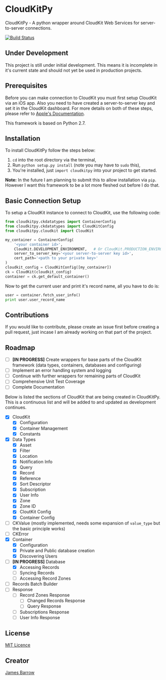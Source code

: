# CloudKitPy
CloudKitPy - A python wrapper around CloudKit Web Services for server-to-server connections.

[![Build Status](https://travis-ci.org/Baza207/CloudKitPy.svg?branch=master)](https://travis-ci.org/Baza207/CloudKitPy)

## Under Development

This project is still under initial development. This means it is incomplete in it's current state and should not yet be used in production projects.

## Prerequisites
Before you can make connection to CloudKit you must  first setup CloudKit via an iOS app. Also you need to have created a server-to-server key and set it in the CloudKit dashboard. For more details on both of these steps, please refer to [Apple's Documentation](https://developer.apple.com/library/ios/documentation/DataManagement/Conceptual/CloutKitWebServicesReference/SettingUpWebServices/SettingUpWebServices.html#//apple_ref/doc/uid/TP40015240-CH24-SW6).

This framework is based on Python 2.7.

## Installation
To install CloudKitPy follow the steps below:

1. `cd` into the root directory via the terminal,
2. Run `python setup.py install` (note you may have to `sudo` this),
3. You're installed, just `import cloudkitpy` into your project to get started.

**Note:** In the future I am planning to submit this to allow installation via `pip`. However I want this framework to be a lot more fleshed out before I do that.

## Basic Connection Setup
To setup a CloudKit instance to connect to CloudKit, use the following code:

```python
from cloudkitpy.ckdatatypes import ContainerConfig
from cloudkitpy.ckdatatypes import CloudKitConfig
from cloudkitpy.cloudkit import CloudKit

my_container = ContainerConfig(
    '<your container id>',
    CloudKit.DEVELOPMENT_ENVIRONMENT,   # Or CloudKit.PRODUCTION_ENVIRONMENT for production
    server_to_server_key='<your server-to-server key id>',
    cert_path='<path to your private key>'
)
cloudkit_config = CloudKitConfig([my_container])
ck = CloudKit(cloudkit_config)
container = ck.get_default_container()
```

Now to get the current user and print it's record name, all you have to do is:

```python
user = container.fetch_user_info()
print user.user_record_name
```

## Contributions

If you would like to contribute, please create an issue first before creating a pull request, just incase I am already working on that part of the project.

## Roadmap
- [ ] **[IN PROGRESS]** Create wrappers for base parts of the CloudKit framework (data types, containers, databases and configuring)
- [ ] Implement an error handling system and logging
- [ ] Continue with further wrappers for remaining parts of CloudKit
- [ ] Comprehensive Unit Test Coverage
- [ ] Complete Documentation

Below is listed the sections of CloudKit that are being created in CloudKitPy. This is a continuous list and will be added to and updated as development continues.

- [x] CloudKit
    - [x] Configuration
    - [x] Container Management
    - [x] Constants
- [x] Data Types
    - [x] Asset
    - [x] Filter
    - [x] Location
    - [x] Notification Info
    - [x] Query
    - [x] Record
    - [x] Reference
    - [x] Sort Descriptor
    - [x] Subscription
    - [x] User Info
    - [x] Zone
    - [x] Zone ID
    - [x] CloutKit Config
    - [x] Container Config
- [ ] CKValue (mostly implemented, needs some expansion of `value_type` but the basic principle works)
- [ ] CKError
- [x] Container
    - [x] Configuration
    - [x] Private and Public database creation
    - [x] Discovering Users
- [ ] **[IN PROGRESS]** Database
    - [x] Accessing Records
    - [ ] Syncing Records
    - [ ] Accessing Record Zones
- [ ] Records Batch Builder
- [ ] Response
    - [ ] Record Zones Response
        - [ ] Changed Records Response
        - [ ] Query Response
    - [ ] Subscriptions Response
    - [ ] User Info Response

## License

[MIT Licence](LICENSE)

## Creator

[James Barrow](james@pigonahill.com)

